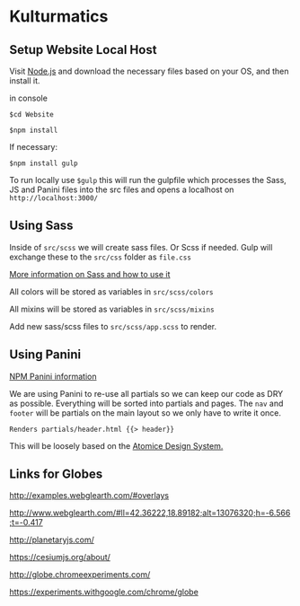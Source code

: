 # Kulturmatics

## Setup Website Local Host

Visit [Node.js](https://nodejs.org/en/) and download the necessary files based on your OS, and then install it.

in console

`$cd Website`

`$npm install`

If necessary:

`$npm install gulp`

To run locally use `$gulp` this will run the gulpfile which processes the Sass, JS and Panini files into the src files and opens a localhost on `http://localhost:3000/`


## Using Sass

Inside of `src/scss` we will create sass files. Or Scss if needed. Gulp will exchange these to the `src/css` folder as `file.css`

[More information on Sass and how to use it](http://sass-lang.com/guide)

All colors will be stored as variables in `src/scss/colors`

All mixins will be stored as variables in `src/scss/mixins`

Add new sass/scss files to `src/scss/app.scss` to render.

## Using Panini

[NPM Panini information](https://www.npmjs.com/package/panini)

We are using Panini to re-use all partials so we can keep our code as DRY as possible.
Everything will be sorted into partials and pages. The `nav` and `footer` will be partials on the main layout so we only have to write it once.

`Renders partials/header.html
{{> header}}`

This will be loosely based on the [Atomice Design System.](http://patternlab.io/)

## Links for Globes

  http://examples.webglearth.com/#overlays

  http://www.webglearth.com/#ll=42.36222,18.89182;alt=13076320;h=-6.566;t=-0.417

  http://planetaryjs.com/

  https://cesiumjs.org/about/

  http://globe.chromeexperiments.com/

  https://experiments.withgoogle.com/chrome/globe
